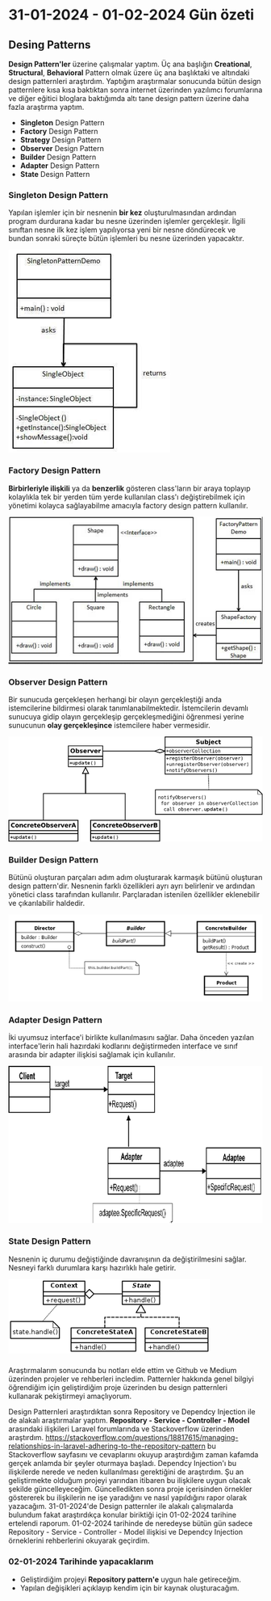 # 31-01-2024 - 01-02-2024 Gün özeti

## Desing Patterns

**Design Pattern'ler** üzerine çalışmalar yaptım. Üç ana başlığın **Creational**, **Structural**, **Behavioral** Pattern olmak üzere üç ana başlıktaki ve altındaki design patternleri araştırdım.
Yaptığım araştırmalar sonucunda bütün design patternlere kısa kısa baktıktan sonra internet üzerinden yazılımcı forumlarına ve diğer eğitici bloglara baktığımda altı tane design pattern üzerine daha fazla araştırma yaptım.

- **Singleton** Design Pattern
- **Factory** Design Pattern
- **Strategy** Design Pattern
- **Observer** Design Pattern
- **Builder** Design Pattern
- **Adapter** Design Pattern
- **State** Design Pattern

### Singleton Design Pattern

Yapılan işlemler için bir nesnenin **bir kez** oluşturulmasından ardından program durdurana kadar bu nesne üzerinden işlemler gerçekleşir. İlgili sınıftan nesne ilk kez işlem yapılıyorsa yeni bir nesne döndürecek ve bundan sonraki süreçte bütün işlemleri bu nesne üzerinden yapacaktır.

![Singleton](Singleton.png)

### Factory Design Pattern

**Birbirleriyle ilişkili** ya da **benzerlik** gösteren class'ların bir araya toplayıp kolaylıkla tek bir yerden tüm yerde kullanılan class'ı değiştirebilmek için yönetimi kolayca sağlayabilme amacıyla factory design pattern kullanılır.

![Factory](Factory.png)

### Observer Design Pattern

Bir sunucuda gerçekleşen herhangi bir olayın gerçekleştiği anda istemcilerine bildirmesi olarak tanımlanabilmektedir. İstemcilerin devamlı sunucuya gidip olayın gerçekleşip gerçekleşmediğini öğrenmesi yerine sunucunun **olay gerçekleşince** istemcilere haber vermesidir.

![Observer](Observer.png)

### Builder Design Pattern

Bütünü oluşturan parçaları adım adım oluşturarak karmaşık bütünü oluşturan design pattern'dir.
Nesnenin farklı özellikleri ayrı ayrı belirlenir ve ardından yönetici class tarafından kullanılır.
Parçlaradan istenilen özellikler eklenebilir ve çıkarılabilir haldedir.

![Builder](Builder.png)

### Adapter Design Pattern

İki uyumsuz interface'i birlikte kullanılmasını sağlar. Daha önceden yazılan interface'lerin hali hazırdaki kodlarını değiştirmeden interface ve sınıf arasında bir adapter ilişkisi sağlamak için kullanılır.

![Adapter](Adapter.png)

### State Design Pattern

Nesnenin iç durumu değiştiğinde davranışının da değiştirilmesini sağlar. Nesneyi farklı durumlara karşı hazırlıklı hale getirir.

![State](State.png)

###

Araştırmalarım sonucunda bu notları elde ettim ve Github ve Medium üzerinden projeler ve rehberleri incledim. Patternler hakkında genel bilgiyi öğrendiğim için geliştirdiğim proje üzerinden bu design patternleri kullanarak pekiştirmeyi amaçlıyorum.

Design Patternleri araştırdıktan sonra Repository ve Dependcy Injection ile de alakalı araştırmalar yaptım. **Repository - Service - Controller - Model** arasındaki ilişkileri Laravel forumlarında ve Stackoverflow üzerinden araştırdım. https://stackoverflow.com/questions/18817615/managing-relationships-in-laravel-adhering-to-the-repository-pattern bu Stackoverflow sayfasını ve cevaplarını okuyup araştırdığım zaman kafamda gerçek anlamda bir şeyler oturmaya başladı.
Dependcy Injection'ı bu ilişkilerde nerede ve neden kullanılması gerektiğini de araştırdım. Şu an geliştirmekte olduğum projeyi yarından itibaren bu ilişkilere uygun olacak şekilde güncelleyeceğim. Güncelledikten sonra proje içerisinden örnekler göstererek bu ilişkilerin ne işe yaradığını ve nasıl yapıldığını rapor olarak yazacağım. 31-01-2024'de Design patternler ile alakalı çalışmalarda bulundum fakat araştırdıkça konular biriktiği için 01-02-2024 tarihine ertelendi raporum. 01-02-2024 tarihinde de neredeyse bütün gün sadece Repository - Service - Controller - Model ilişkisi ve Dependcy Injection örneklerini rehberlerini okuyarak geçirdim.

### 02-01-2024 Tarihinde yapacaklarım

- Geliştirdiğim projeyi **Repository pattern'e** uygun hale getireceğim.
- Yapılan değişikleri açıklayıp kendim için bir kaynak oluşturacağım.
